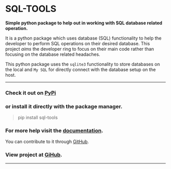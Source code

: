 # SQL-TOOLS

**Simple python package to help out in working with SQL database related operation.**

It is a python package which uses database (SQL) functionality to help the developer to perform SQL operations on their desired database. This project _aims_ the developer ring to focus on their main code rather than focusing on the database related headaches.

This python package uses the ```sqlite3``` functionality to store databases on the local and ```My SQL``` for directly connect with the database setup on the host.

---

<!-- ### Check it out on [PyPi]("https://pypi.org/project/sql-tools/", "SQL TOOLS"). -->
### Check it out on <a href="https://pypi.org/project/sql-tools">PyPi</a>

### or install it directly with the package manager.

> pip install sql-tools

### For more help visit the <a href="https://github.com/yogesh-aggarwal/sql-tools-lib/wiki">documentation</a>.

You can contribute to it through <a href="https://github.com/yogesh-aggarwal/sql-tools-lib">GitHub</a>.
### View project at <a href="https://github.com/users/yogesh-aggarwal/projects/2">GiHub</a>.
---
